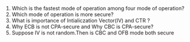 1. Which is the fastest mode of operation among four mode of operation?
2. Which mode of operation is more secure?
3. What is importance of Intialiczation Vector(IV) and CTR ?
4. Why ECB is not CPA-secure and Why CBC is CPA-secure?
5. Suppose IV is not random.Then is CBC and OFB mode both secure